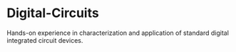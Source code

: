 # Digital-Circuits
Hands-on experience in characterization and application of standard digital integrated circuit devices.
